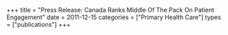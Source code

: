 +++
title = "Press Release: Canada Ranks Middle Of The Pack On Patient Engagement"
date = 2011-12-15
categories = ["Primary Health Care"]
types = ["publications"]
+++
